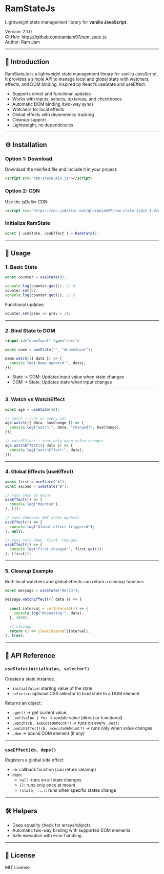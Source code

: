 
# RamStateJs

Lightweight state management library for **vanilla JavaScript**.

Version: 2.1.0  
GitHub: https://github.com/ramjam97/ram-state-js  
Author: Ram Jam

---

## 📌 Introduction

RamStateJs is a lightweight state management library for vanilla JavaScript. It provides a simple API to manage local and global state with watchers, effects, and DOM binding, inspired by React’s useState and useEffect.


- Supports direct and functional updates
- Works with inputs, selects, textareas, and checkboxes
- Automatic DOM binding (two-way sync)
- Watchers for local effects
- Global effects with dependency tracking
- Cleanup support
- Lightweight, no dependencies

---

## ⚙️ Installation
### Option 1: Download
Download the minified file and include it in your project:

```html
<script src="ram-state.min.js"></script>
```

### Option 2: CDN
Use the jsDelivr CDN:

```html
<script src="https://cdn.jsdelivr.net/gh/ramjam97/ram-state-js@v2.1.0/dist/ram-state.min.js"></script>
```


### Initialize RamState

```js
const { useState, useEffect } = RamState();
```

---

## 🚀 Usage

### 1. Basic State

```js
const counter = useState(0);

console.log(counter.get()); // 0
counter.set(5);
console.log(counter.get()); // 5
```

Functional updates:

```js
counter.set(prev => prev + 1);
```

---

### 2. Bind State to DOM

```html
<input id="nameInput" type="text">
```

```js
const name = useState("", "#nameInput");

name.watch(({ data }) => {
  console.log("Name updated:", data);
});
```

- State → DOM: Updates input value when state changes  
- DOM → State: Updates state when input changes

---

### 3. Watch vs WatchEffect

```js
const age = useState(18);

// watch → runs on every set
age.watch(({ data, hasChange }) => {
  console.log("watch:", data, "changed?", hasChange);
});

// watchEffect → runs only when value changes
age.watchEffect(({ data }) => {
  console.log("watchEffect:", data);
});
```

---

### 4. Global Effects (useEffect)

```js
const first = useState("A");
const second = useState("B");

// runs once at mount
useEffect(() => {
  console.log("Mounted");
}, []);

// runs whenever ANY state updates
useEffect(() => {
  console.log("Global effect triggered");
}, null);

// runs only when `first` changes
useEffect(() => {
  console.log("First changed:", first.get());
}, [first]);
```

---

### 5. Cleanup Example

Both local watchers and global effects can return a cleanup function:

```js
const message = useState("Hello");

message.watchEffect(({ data }) => {
  
  const interval = setInterval(() => {
    console.log("Repeating:", data);
  }, 1000);

  // cleanup
  return () => clearInterval(interval);
}, true);
```

---

## 🔑 API Reference

### `useState(initialValue, selector?)`
Creates a state instance.

- `initialValue`: starting value of the state  
- `selector`: optional CSS selector to bind state to a DOM element

Returns an object:
- `.get()` → get current value
- `.set(value | fn)` → update value (direct or functional)
- `.watch(cb, executeOnMount?)` → runs on every `.set()`
- `.watchEffect(cb, executeOnMount?)` → runs only when value changes
- `.dom` → bound DOM element (if any)
---

### `useEffect(cb, deps?)`
Registers a global side effect.

- `cb`: callback function (can return cleanup)  
- `deps`:  
  - `null`: runs on all state changes  
  - `[]`: runs only once at mount  
  - `[state, ...]`: runs when specific states change  

---

## 🛠 Helpers

- Deep equality check for arrays/objects
- Automatic two-way binding with supported DOM elements
- Safe execution with error handling

---

## 📜 License

MIT License